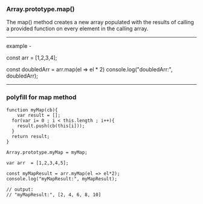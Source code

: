 ### Array.prototype.map()

The map() method creates a new array populated with the results of calling a provided function on every element in the calling array.
_______________________________________________________________________________________________________________________________________

example -

const arr = [1,2,3,4];

const doubledArr = arr.map(el => el * 2)
console.log("doubledArr:", doubledArr);

__________________________________________________________________________________________________________________________________________

### polyfill for map method

```
function myMap(cb){
	var result = [];
  for(var i= 0 ; i < this.length ; i++){
  	result.push(cb(this[i]));
  }
  return result;
}

Array.prototype.myMap = myMap;

var arr  = [1,2,3,4,5];

const myMapResult = arr.myMap(el => el*2);
console.log("myMapResult:", myMapResult);

// output:
// "myMapResult:", [2, 4, 6, 8, 10]
```
